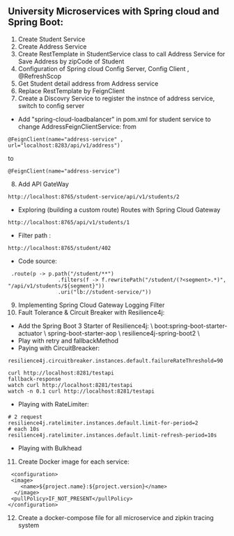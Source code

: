 ## University Microservices with Spring cloud and Spring Boot: #
1. Create Student Service
2. Create Address Service
3. Create RestTemplate in StudentService class to call Address Service for Save Address by zipCode of Student
4. Configuration of Spring cloud Config Server, Config Client , @RefreshScop
5. Get Student detail address from Address service
6. Replace RestTemplate by FeignClient
7. Create a Discovry Service to register the instnce of address service, switch to config server
* Add "spring-cloud-loadbalancer" in pom.xml for student service to change AddressFeignClientService:
from
```
@FeignClient(name="address-service" , url="localhost:8283/api/v1/address")
```
to 
```
@FeignClient(name="address-service")
```
8. Add API GateWay
```
http://localhost:8765/student-service/api/v1/students/2
```
* Exploring (building a custom route) Routes with Spring Cloud Gateway
```
http://localhost:8765/api/v1/students/1
```
* Filter path :
```
http://localhost:8765/student/402
```
* Code source:
```
 .route(p -> p.path("/student/**")
                .filters(f -> f.rewritePath("/student/(?<segment>.*)", "/api/v1/students/${segment}"))
                .uri("lb://student-service/"))
```
9.  Implementing Spring Cloud Gateway Logging Filter
10. Fault Tolerance & Circuit Breaker with Resilience4j:
 * Add the Spring Boot 3 Starter of Resilience4j: \ boot:spring-boot-starter-actuator \ spring-boot-starter-aop  \ resilience4j-spring-boot2  \
 * Play with retry and fallbackMethod
 * Paying with CircuitBreacker: 
 ```
 resilience4j.circuitbreaker.instances.default.failureRateThreshold=90
 ```
 ```
curl http://localhost:8281/testapi
fallback-response
watch curl http://localhost:8281/testapi
watch -n 0.1 curl http://localhost:8281/testapi
```
* Playing with RateLimiter:
```
# 2 request
resilience4j.ratelimiter.instances.default.limit-for-period=2
# each 10s
resilience4j.ratelimiter.instances.default.limit-refresh-period=10s 
```
* Playing with Bulkhead

11. Create Docker image for each service:
```
 <configuration>
 <image>
    <name>${project.name}:${project.version}</name>
  </image>
 <pullPolicy>IF_NOT_PRESENT</pullPolicy>
</configuration>
```
12. Create a docker-compose file for all microservice and zipkin tracing system


